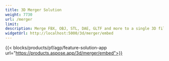 ```yaml
---
title: 3D Merger Solution 
weight: 7730
url: /merger
limit: 
description: Merge FBX, OBJ, STL, DAE, GLTF and more to a single 3D file in any supported format
widgetUrl: http://localhost:5000/3d/merger/embed
---
```

{{< blocks/products/pf/agp/feature-solution-app url="https://products.aspose.app/3d/merger/embed">}} 
